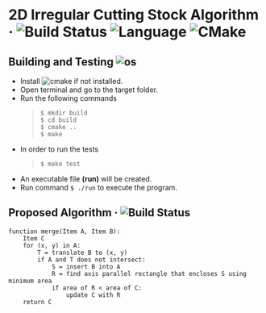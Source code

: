 # 2D Irregular Cutting Stock Algorithm &middot; ![Build Status](https://img.shields.io/travis/npm/npm/latest.svg?style=flat-square) ![Language](https://img.shields.io/badge/C%2B%2B-11-blue) ![CMake](https://img.shields.io/badge/CMake-V%203.10%2B-blue)
## Building and Testing ![os](https://img.shields.io/badge/os-linux-orange)
* Install ![cmake](https://img.shields.io/badge/CMake-V%203.10%2B-blue) if not installed.
* Open terminal and go to the target folder.
* Run the following commands <br>
  > `$ mkdir build` <br>
    `$ cd build` <br>
    `$ cmake ..`<br>
    `$ make`<br>
* In order to run the tests
  > `$ make test`
* An executable file **(run)** will be created.
* Run command `$ ./run` to execute the program.


## Proposed Algorithm &middot; ![Build Status](https://img.shields.io/travis/npm/npm/latest.svg?style=flat-square) <br>
```
function merge(Item A, Item B):
    Item C
    for (x, y) in A:
        T = translate B to (x, y)
        if A and T does not intersect:
            S = insert B into A
            R = find axis parallel rectangle that encloses S using minimum area
            if area of R < area of C:
                update C with R
    return C
```
